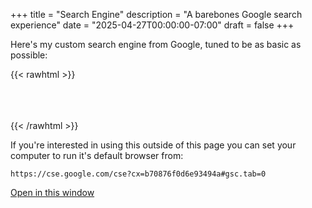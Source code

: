 +++
title = "Search Engine"
description = "A barebones Google search experience"
date = "2025-04-27T00:00:00-07:00"
draft = false
+++

Here's my custom search engine from Google, tuned to be as basic as possible:

{{< rawhtml >}}
<script async src="https://cse.google.com/cse.js?cx=b70876f0d6e93494a">
</script>
<div class="gcse-search"></div>
<br><br><br>
{{< /rawhtml >}}




If you're interested in using this outside of this page you can set your computer to run it's default browser from:
```
https://cse.google.com/cse?cx=b70876f0d6e93494a#gsc.tab=0
```

[Open in this window](https://cse.google.com/cse?cx=b70876f0d6e93494a#gsc.tab=0)